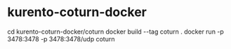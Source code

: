 # kurento-coturn-docker
cd kurento-coturn-docker/coturn
docker build --tag coturn .
docker run -p 3478:3478 -p 3478:3478/udp coturn

